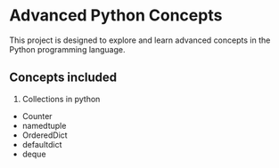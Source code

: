 # Advanced Python Concepts

This project is designed to explore and learn advanced concepts in the Python programming language.

## Concepts included

1. Collections in python 
- Counter
- namedtuple
- OrderedDict
- defaultdict
- deque

